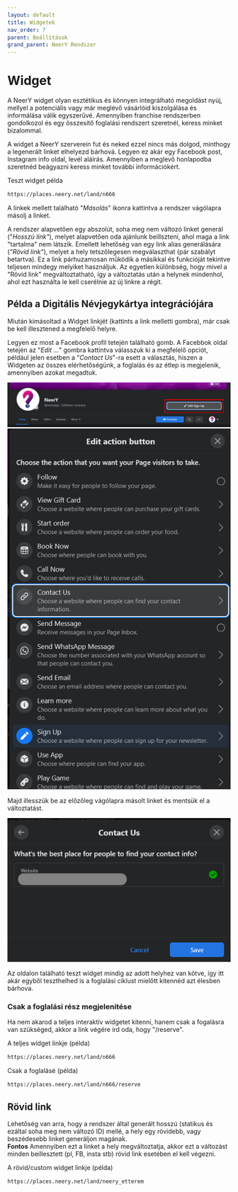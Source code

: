 ```yaml
---
layout: default
title: Widgetek
nav_order: 7
parent: Beállítások
grand_parent: NeerY Rendszer
---
```

# Widget
A NeerY widget olyan esztétikus és könnyen integrálható megoldást nyúj, mellyel a potenciális vagy már meglévő vásárlóid kiszolgálása és informálása válik egyszerűvé.
Amennyiben franchise rendszerben gondolkozol és egy összesítő foglalási rendszert szeretnél, keress minket bizalommal.

A widget a NeerY szerverein fut és neked ezzel nincs más dolgod, minthogy a legenerált linket elhelyezd bárhová. Legyen ez akár egy Facebook post, Instagram info oldal, levél aláírás. Amennyiben a meglevő honlapodba szeretnéd beágyazni keress minket további információkért.

Teszt widget példa
```html
https://places.neery.net/land/n666
```

A linkek mellett található "_Másolás_" ikonra kattintva a rendszer vágólapra másolj a linket.

A rendszer alapvetően egy abszolút, soha meg nem változó linket generál ("_Hosszú link"_), melyet alapvetően oda ajánlunk beillszteni, ahol maga a link "tartalma" nem látszik. Emellett lehetőség van egy link alias generálására (_"Rövid link"_), melyet a hely tetszőlegesen megválaszthat (pár szabályt betartva). Ez a link párhuzamosan működik a másikkal és funkcióját tekintve teljesen mindegy melyiket használjuk. Az egyetlen különbség, hogy mivel a "Rövid link" megváltoztatható, így a változtatás után a helynek mindenhol, ahol ezt használta le kell cserélnie az új linkre a régit.

## Példa a Digitális Névjegykártya integrációjára
Miután kimásoltad a Widget linkjét (kattints a link melletti gombra), már csak be kell illesztened a megfelelő helyre.

Legyen ez most a Facebook profil tetején található gomb.
A Facebbok oldal tetején az "_Edit ..._" gombra kattintva válasszuk ki a megfelelő opciót, például jelen esetben a "_Contact Us_"-ra esett a választás, hiszen a Widgeten az összes elérhetőségünk, a foglalás és az étlep is megjelenik, amennyiben azokat megadtuk.

![](../../assets/images/insert_did_1.png)
![](../../assets/images/insert_did_2.png)

Majd illesszük be az előzőleg vágólapra másolt linket és mentsük el a változtatást.

![](../../assets/images/insert_did_3.png)

Az oldalon található teszt widget mindig az adott helyhez van kötve, így itt akár egyből teszthelhed is a foglalási ciklust mielőtt kitennéd azt élesben bárhova.

### Csak a foglalási rész megjelenítése
Ha nem akarod a teljes interaktív widgetet kitenni, hanem csak a fogalásra van szükséged, akkor a link végére írd oda, hogy "/reserve".

A teljes widget linkje (példa)
```html
https://places.neery.net/land/n666
```

Csak a foglalásé (példa)
```html
https://places.neery.net/land/n666/reserve
```

## Rövid link
Lehetőség van arra, hogy a rendszer által generált hosszú (statikus és ezáltal soha meg nem változó ID) mellé, a hely egy rövidebb, vagy beszédesebb linket generáljon magának. <br>
**Fontos** Amennyiben ezt a linket a hely megváltoztatja, akkor ezt a változást minden beillesztett (pl, FB, insta stb) rövid link esetében el kell végezni.

A rövid/custom widget linkje (példa)
```html
https://places.neery.net/land/neery_etterem
```